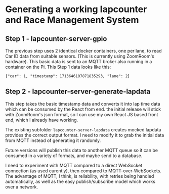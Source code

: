 
# Generating a working lapcounter and Race Management System

## Step 1 - lapcounter-server-gpio

The previous step uses 2 identical docker containers, one per lane, to read Car ID data from suitable sensors. (This is currently using ZoomRoom's hardware). This basic data is sent to an MQTT broker also running in a container on the Pi.
This Step 1 data looks like this:

```{"car": 1, "timestamp": 1713646107871835293, "lane": 2}```

## Step 2 - lapcounter-server-generate-lapdata

This step takes the basic timestamp data and converts it into lap time data which can be consumed by the React from end.
the initial release will stick with ZoomRoom's json format, so I can use my own React JS based front end, which I already have working.

The existing subfolder ```lapcounter-server-lapdata``` creates mocked lapdata provides the correct output format. I need to modify it to grab the initial data from MQTT instead of generating it randomly.

Future versions will publish this data to another MQTT queue so it can be consumed in a variety of formats, and maybe send to a database.





I need to experiment with MQTT compared to a direct WebSocket connection (as used curently), then compared to MQTT-over-WebSockets. The advantage of MQTT, I think, is reliability, with retries being handled automatically, as well as the easy publish/subscribe model which works over a network.
